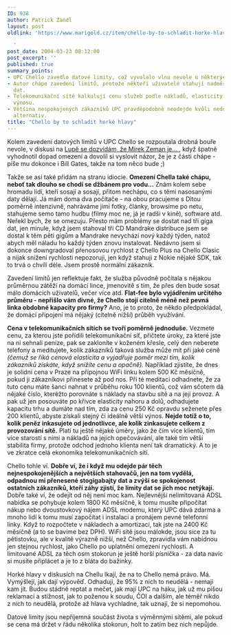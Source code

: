 ```yaml
---
ID: 938
author: Patrick Zandl
layout: post
oldlink: 'https://www.marigold.cz/item/chello-by-to-schladit-horke-hlavy

  '
post_date: 2004-03-23 08:12:00
post_excerpt: ''
published: true
summary_points:
- UPC Chello zavedlo datové limity, což vyvolalo vlnu nevole u některých uživatelů.
- Autor chápe zavedení limitů, protože někteří uživatelé stahují nadměrná množství
  dat.
- Telekomunikační sítě kalkulují cenu služeb podle nákladů, elasticity trhu a celkového
  výnosu.
- Většina nespokojených zákazníků UPC pravděpodobně neodejde kvůli nedostatku lepších
  alternativ.
title: "Chello by to schladit horké hlavy"
---
```


<p>
Kolem zavedení datových limitů v UPC Chello se rozpoutala drobná bouře nevole, v diskusi na <A href="http://www.lupa.cz/clanek.php3?show=3283" target=_blank>Lupě se dozvídám, že Mirek Zeman je... </A>, když špatně vyhodnotil dopad omezení a dovolil si vyslovit názor, že je z části chápe - píše mu dokonce i Bill Gates, takže na tom něco bude ;)</p>

<p>
Takže se asi také přidám na stranu idiocie. <STRONG>Omezení Chella také chápu, neboť tak dlouho se chodí se džbánem pro vodu...</STRONG> Znám kolem sebe hromadu lidí, kteří sosají a sosají, přitom nechápu, co s těmi nasosanými daty dělají. Já mám doma dva počítače - na obou pracujeme s Ditou poměrně intenzivně, nahráváme jimi fotky, články, browsíme po netu, stahujeme semo tamo hudbu (filmy moc ne, já je radši v kině), software atd. Neřekl bych, že se omezuju. Přesto mám problémy se dostat nad tři giga dat, jen minule, když jsem stahoval tři CD Mandrake distribuce jsem se dostal k těm pěti gigům a Mandrake nevychází nový každý týden, natož abych měl náladu ho každý týden znovu instalovat. Nedávno jsem si dokonce downgradoval přenosovou rychlost z Chello Plus na Chello Clasic a nijak snížení rychlosti nepozoruji, jen když stahuji z Nokie nějaké SDK, tak to trvá o chvíli déle. Jsem prostě normální zákazník. </p>

<p>
Zavedení limitů jen reflektuje fakt, že služba původně počítala s nějakou průměrnou zátěží na domácí lince, jmenovitě s tím, že přes den bude sosat málo domácích uživatelů, večer více atd. <STRONG>Flat-fee bylo vyjádřením určitého průměru - nepřišlo vám divné, že Chello stojí citelně méně než pevná linka obdobné kapacity pro firmy?</STRONG> Ano, je to proto, že někdo předpokládal, že domácí připojení má nějaký (citelně nižší)&#160;průběh využívání. </p>

<p>
<STRONG>Cena v telekomunikačních sítích se tvoří poměrně jednoduše.</STRONG> Vezmete cenu, za kterou jste pořídili telekomunikační síť, přičtete úroky, za které jste na ni sehnali peníze, pak se zakloníte v koženém křesle, celý den neberete telefony a meditujete, kolik zákazníků taková služba může mít při jaké ceně <EM>(čemuž se říká cenová elasticita a vyjadřuje poměr mezi tím, kolik zákazníků získáte, když snížíte cenu a opačně).</EM> Například zjistíte, že dnes je solidní cena v Praze na přípojnou WiFi linku kolem 500 Kč měsíčně, pokud ji zákazníkovi přinesete až pod nos. Při té meditaci odhadnete, že za tuto cenu máte šanci nahnat v průběhu roku 100 klientů, což vám sčotem dá nějaké číslo, kteréžto porovnáte s náklady na stavbu sítě a na její provoz. A pak už jen posouváte po křivce elasticity nahoru a dolů, odhadujete kapacitu trhu&#160;a dumáte nad tím, zda za cenu 250 Kč opravdu seženete přes 200 klientů, abyste získali stejný či ideálně větší výnos. <STRONG>Nejde totiž o to, kolik peněz inkasujete od jednotlivce, ale kolik zinkasujete celkem z provozování sítě.</STRONG> Platí tu ještě nějaké úměry, jako že čím více klientů, tím více starostí s nimi a nákladů na jejich opečovávání, ale také tím větší stabilita firmy, protože odchod jednoho klienta není tak dramatický. A to je ve zkratce celá ekonomika telekomunikačních sítí. </p>

<p>
Chello tohle ví. <STRONG>Dobře ví, že i když mu odejde pár těch nejnespokojenějších a největších stahovačů, jen na tom vydělá, odpadnou mi přenesené stogigabajty dat a zvýší se spokojenost ostatních zákazníků, kteří záhy zjistí, že limity dat se jich moc netýkají.</STRONG> Dobře také ví, že odejít od něj není moc kam. Nejlevnější nelimitovaná ADSL nabídka se pohybuje kolem 1800 Kč měsíčně, k tomu musíte připočítat nákup nebo dvoustovkový nájem ADSL modemu, který UPC dává zdarma a mnoho lidí k tomu musí započítat i instalaci a pronájem pevné telefonní linky. Když to rozpočtete v nákladech a amortizaci, tak jste na 2400 Kč měsíčně (a to se bavíme bez DPH). WiFi sítě jsou málokde, jsou sice za tu pětistovku, ale v kvalitě výrazně nižší, než Chello, zpravidla vám nabídnou jen stejnou rychlost, jako Chello po uplatnění omezení rychlosti. A limitované ADSL za těch osm stokorun je ještě horší písnička - za data navíc si musíte připlácet a je to z bláta do bažinky. </p>

<p>
Horké hlavy v diskusích na Chellu lkají, že na to Chello nemá právo. Má. Vymýšlejí, jak dají výpověď. Odhaduji, že 95% z nich to neudělá - nemají kam jít. Budou stádně reptat a mečet, jak mají UPC na háku, jak už mu píšou reklamaci a stížnost, jak to poženou k soudu, ČOI a dalším, ale téměř nikdo z nich to neudělá, protože až hlava vychladne, tak uznají, že si nepomohou. </p>

<p>
Datové limity jsou nepříjemná součást života s výměnnými sítěmi, ale pokud se cena má držet v řádu několika stokorun, holt to zatím bez nich nepůjde. </p>